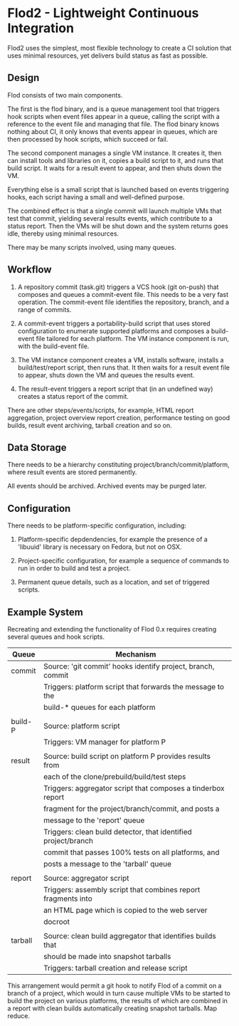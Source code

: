 # Flod2 - Lightweight Continuous Integration

Flod2 uses the simplest, most flexible technology to create a CI solution that
uses minimal resources, yet delivers build status as fast as possible.


## Design

Flod consists of two main components.

The first is the flod binary, and is a queue management tool that triggers hook
scripts when event files appear in a queue, calling the script with a reference
to the event file and managing that file. The flod binary knows nothing about
CI, it only knows that events appear in queues, which are then processed by
hook scripts, which succeed or fail.

The second component manages a single VM instance.  It creates it, then can
install tools and libraries on it, copies a build script to it, and runs that
build script. It waits for a result event to appear, and then shuts down the
VM.

Everything else is a small script that is launched based on events triggering
hooks, each script having a small and well-defined purpose.

The combined effect is that a single commit will launch multiple VMs that test
that commit, yielding several results events, which contribute to a status
report. Then the VMs will be shut down and the system returns goes idle,
thereby using minimal resources.

There may be many scripts involved, using many queues.


## Workflow

1. A repository commit (task.git) triggers a VCS hook (git on-push) that
   composes and queues a commit-event file. This needs to be a very fast
   operation. The commit-event file identifies the repository, branch, and a
   range of commits.

2. A commit-event triggers a portability-build script that uses stored
   configuration to enumerate supported platforms and composes a build-event
   file tailored for each platform. The VM instance component is run, with
   the build-event file.

3. The VM instance component creates a VM, installs software, installs a
   build/test/report script, then runs that. It then waits for a result event
   file to appear, shuts down the VM and queues the results event.

4. The result-event triggers a report script that (in an undefined way)
   creates a status report of the commit.

There are other steps/events/scripts, for example, HTML report aggregation,
project overview report creation, performance testing on good builds, result
event archiving, tarball creation and so on.


## Data Storage

There needs to be a hierarchy constituting project/branch/commit/platform,
where result events are stored permanently.

All events should be archived. Archived events may be purged later.


## Configuration

There needs to be platform-specific configuration, including:

1. Platform-specific depdendencies, for example the presence of a 'libuuid'
   library is necessary on Fedora, but not on OSX.

2. Project-specific configuration, for example a sequence of commands to run
   in order to build and test a project.

3. Permanent queue details, such as a location, and set of triggered scripts.


## Example System

Recreating and extending the functionality of Flod 0.x requires creating
several queues and hook scripts.

   Queue   |  Mechanism
   --------|---------------------------------------------------------------
   commit  |  Source:   'git commit' hooks identify project, branch, commit
           |  Triggers: platform script that forwards the message to the
           |            build-* queues for each platform
           |
   build-P |  Source:   platform script
           |  Triggers: VM manager for platform P
           |
   result  |  Source:   build script on platform P provides results from
           |            each of the clone/prebuild/build/test steps
           |  Triggers: aggregator script that composes a tinderbox report
           |            fragment for the project/branch/commit, and posts a
           |            message to the 'report' queue
           |  Triggers: clean build detector, that identified project/branch
           |            commit that passes 100% tests on all platforms, and
           |            posts a message to the 'tarball' queue
           |
   report  |  Source:   aggregator script
           |  Triggers: assembly script that combines report fragments into
           |            an HTML page which is copied to the web server
           |            docroot
           |
   tarball |  Source:   clean build aggregator that identifies builds that
           |            should be made into snapshot tarballs
           |  Triggers: tarball creation and release script

This arrangement would permit a git hook to notify Flod of a commit on a branch
of a project, which would in turn cause multiple VMs to be started to build the
project on various platforms, the results of which are combined in a report
with clean builds automatically creating snapshot tarballs. Map reduce.

